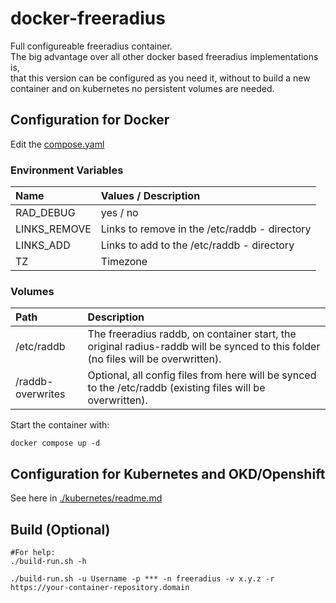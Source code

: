 # docker-freeradius
Full configureable freeradius container.<br>
The big advantage over all other docker based freeradius implementations is,<br>
that this version can be configured as you need it, without to build a new container and on kubernetes no persistent volumes are needed.<br>

## Configuration for Docker
Edit the [compose.yaml](https://github.com/EHerzog76/docker-freeradius/blob/main/compose.yaml)

### Environment Variables
| Name | Values / Description |
| :---- | :---- |
| RAD_DEBUG | yes / no |
| LINKS_REMOVE | Links to remove in the /etc/raddb - directory |
| LINKS_ADD | Links to add to the /etc/raddb - directory |
| TZ | Timezone |

### Volumes
| Path | Description |
| :---- | :---- |
| /etc/raddb | The freeradius  raddb, on container start, the original radius-raddb will be synced to this folder (no files will be overwritten). |
| /raddb-overwrites | Optional, all config files from here will be synced to the /etc/raddb (existing files will be overwritten). |

Start the container with:
```
docker compose up -d
```

## Configuration for Kubernetes and OKD/Openshift
See here in [./kubernetes/readme.md](https://github.com/EHerzog76/docker-freeradius/blob/main/kubernetes/readme.md)

## Build (Optional)
```
#For help:
./build-run.sh -h

./build-run.sh -u Username -p *** -n freeradius -v x.y.z -r https://your-container-repository.domain
```
